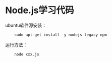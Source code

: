 Node.js学习代码
===
ubuntu软件源安装：

        sudo apt-get install -y nodejs-legacy npm

运行方法：

        node xxx.js
